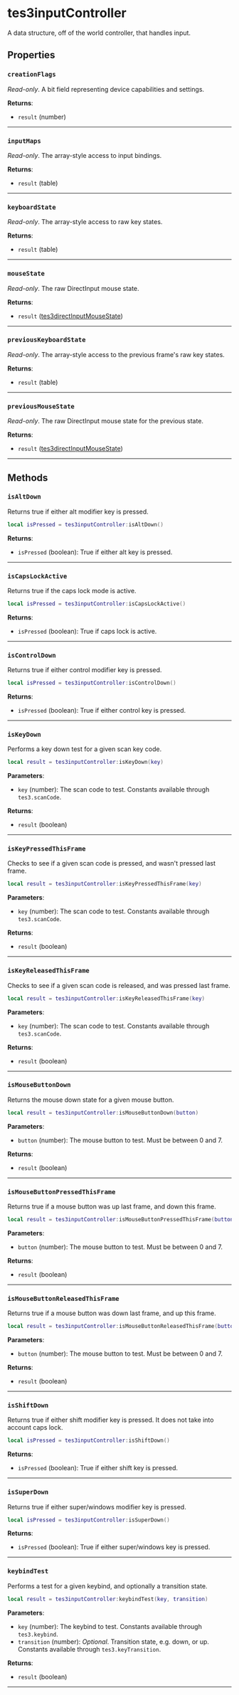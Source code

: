 # tes3inputController

A data structure, off of the world controller, that handles input.

## Properties

### `creationFlags`

*Read-only*. A bit field representing device capabilities and settings.

**Returns**:

* `result` (number)

***

### `inputMaps`

*Read-only*. The array-style access to input bindings.

**Returns**:

* `result` (table)

***

### `keyboardState`

*Read-only*. The array-style access to raw key states.

**Returns**:

* `result` (table)

***

### `mouseState`

*Read-only*. The raw DirectInput mouse state.

**Returns**:

* `result` ([tes3directInputMouseState](../../types/tes3directInputMouseState))

***

### `previousKeyboardState`

*Read-only*. The array-style access to the previous frame's raw key states.

**Returns**:

* `result` (table)

***

### `previousMouseState`

*Read-only*. The raw DirectInput mouse state for the previous state.

**Returns**:

* `result` ([tes3directInputMouseState](../../types/tes3directInputMouseState))

***

## Methods

### `isAltDown`

Returns true if either alt modifier key is pressed.

```lua
local isPressed = tes3inputController:isAltDown()
```

**Returns**:

* `isPressed` (boolean): True if either alt key is pressed.

***

### `isCapsLockActive`

Returns true if the caps lock mode is active.

```lua
local isPressed = tes3inputController:isCapsLockActive()
```

**Returns**:

* `isPressed` (boolean): True if caps lock is active.

***

### `isControlDown`

Returns true if either control modifier key is pressed.

```lua
local isPressed = tes3inputController:isControlDown()
```

**Returns**:

* `isPressed` (boolean): True if either control key is pressed.

***

### `isKeyDown`

Performs a key down test for a given scan key code.

```lua
local result = tes3inputController:isKeyDown(key)
```

**Parameters**:

* `key` (number): The scan code to test. Constants available through ``tes3.scanCode``.

**Returns**:

* `result` (boolean)

***

### `isKeyPressedThisFrame`

Checks to see if a given scan code is pressed, and wasn't pressed last frame.

```lua
local result = tes3inputController:isKeyPressedThisFrame(key)
```

**Parameters**:

* `key` (number): The scan code to test. Constants available through ``tes3.scanCode``.

**Returns**:

* `result` (boolean)

***

### `isKeyReleasedThisFrame`

Checks to see if a given scan code is released, and was pressed last frame.

```lua
local result = tes3inputController:isKeyReleasedThisFrame(key)
```

**Parameters**:

* `key` (number): The scan code to test. Constants available through ``tes3.scanCode``.

**Returns**:

* `result` (boolean)

***

### `isMouseButtonDown`

Returns the mouse down state for a given mouse button.

```lua
local result = tes3inputController:isMouseButtonDown(button)
```

**Parameters**:

* `button` (number): The mouse button to test. Must be between 0 and 7.

**Returns**:

* `result` (boolean)

***

### `isMouseButtonPressedThisFrame`

Returns true if a mouse button was up last frame, and down this frame.

```lua
local result = tes3inputController:isMouseButtonPressedThisFrame(button)
```

**Parameters**:

* `button` (number): The mouse button to test. Must be between 0 and 7.

**Returns**:

* `result` (boolean)

***

### `isMouseButtonReleasedThisFrame`

Returns true if a mouse button was down last frame, and up this frame.

```lua
local result = tes3inputController:isMouseButtonReleasedThisFrame(button)
```

**Parameters**:

* `button` (number): The mouse button to test. Must be between 0 and 7.

**Returns**:

* `result` (boolean)

***

### `isShiftDown`

Returns true if either shift modifier key is pressed. It does not take into account caps lock.

```lua
local isPressed = tes3inputController:isShiftDown()
```

**Returns**:

* `isPressed` (boolean): True if either shift key is pressed.

***

### `isSuperDown`

Returns true if either super/windows modifier key is pressed.

```lua
local isPressed = tes3inputController:isSuperDown()
```

**Returns**:

* `isPressed` (boolean): True if either super/windows key is pressed.

***

### `keybindTest`

Performs a test for a given keybind, and optionally a transition state.

```lua
local result = tes3inputController:keybindTest(key, transition)
```

**Parameters**:

* `key` (number): The keybind to test. Constants available through ``tes3.keybind``.
* `transition` (number): *Optional*. Transition state, e.g. down, or up. Constants available through ``tes3.keyTransition``.

**Returns**:

* `result` (boolean)

***


